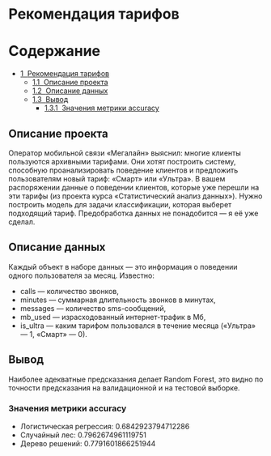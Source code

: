 # Рекомендация тарифов
<h1>Содержание<span class="tocSkip"></span></h1>
<div class="toc"><ul class="toc-item"><li><span><a href="#Рекомендация-тарифов" data-toc-modified-id="Рекомендация-тарифов-1"><span class="toc-item-num">1&nbsp;&nbsp;</span>Рекомендация тарифов</a></span><ul class="toc-item"><li><span><a href="#Описание-проекта" data-toc-modified-id="Описание-проекта-1.1"><span class="toc-item-num">1.1&nbsp;&nbsp;</span>Описание проекта</a></span></li><li><span><a href="#Описание-данных" data-toc-modified-id="Описание-данных-1.2"><span class="toc-item-num">1.2&nbsp;&nbsp;</span>Описание данных</a></span></li><li><span><a href="#Вывод" data-toc-modified-id="Вывод-1.3"><span class="toc-item-num">1.3&nbsp;&nbsp;</span>Вывод</a></span><ul class="toc-item"><li><span><a href="#Значения-метрики-accuracy" data-toc-modified-id="Значения-метрики-accuracy-1.3.1"><span class="toc-item-num">1.3.1&nbsp;&nbsp;</span>Значения метрики accuracy</a></span></li></ul></li></ul></li></ul></div>

## Описание проекта
Оператор мобильной связи «Мегалайн» выяснил: многие клиенты пользуются архивными тарифами. Они хотят построить систему, способную проанализировать поведение клиентов и предложить пользователям новый тариф: «Смарт» или «Ультра».
В вашем распоряжении данные о поведении клиентов, которые уже перешли на эти тарифы (из проекта курса «Статистический анализ данных»). Нужно построить модель для задачи классификации, которая выберет подходящий тариф. Предобработка данных не понадобится — я её уже сделал.

## Описание данных

Каждый объект в наборе данных — это информация о поведении одного пользователя за месяц. Известно:
- сalls — количество звонков,
- minutes — суммарная длительность звонков в минутах,
- messages — количество sms-сообщений,
- mb_used — израсходованный интернет-трафик в Мб,
- is_ultra — каким тарифом пользовался в течение месяца («Ультра» — 1, «Смарт» — 0).

## Вывод
Наиболее адекватные предсказания делает Random Forest, это видно по точности предсказания на валидационной и на тестовой выборке.

### Значения метрики accuracy
- Логистическая регрессия: 0.6842923794712286
- Случайный лес: 0.7962674961119751
- Дерево решений: 0.7791601866251944
